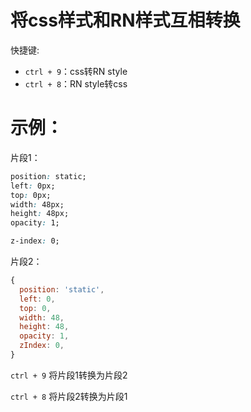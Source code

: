 # 将css样式和RN样式互相转换

快捷键:
- `ctrl + 9`：css转RN style
- `ctrl + 8`：RN style转css

# 示例：

片段1：

```css
position: static;
left: 0px;
top: 0px;
width: 48px;
height: 48px;
opacity: 1;

z-index: 0;
```

片段2：

```js
{
  position: 'static',
  left: 0,
  top: 0,
  width: 48,
  height: 48,
  opacity: 1,
  zIndex: 0,
}
```

`ctrl + 9` 将片段1转换为片段2

`ctrl + 8` 将片段2转换为片段1
